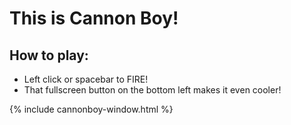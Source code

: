 # This is Cannon Boy!

## How to play:
- Left click or spacebar to FIRE!
- That fullscreen button on the bottom left makes it even cooler!

{% include cannonboy-window.html %}
